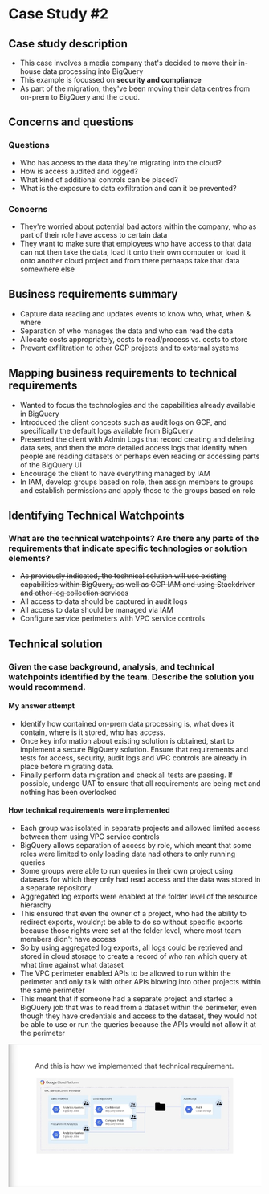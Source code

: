 # Case Study #2

## Case study description

- This case involves a media company that's decided to move their in-house data processing into BigQuery
- This example is focussed on **security and compliance**
- As part of the migration, they've been moving their data centres from on-prem to BigQuery and the cloud.

## Concerns and questions

### Questions

- Who has access to the data they're migrating into the cloud?
- How is access audited and logged?
- What kind of additional controls can be placed?
- What is the exposure to data exfiltration and can it be prevented?

### Concerns

- They're worried about potential bad actors within the company, who as part of their role have access to certain data
- They want to make sure that employees who have access to that data can not then take the data, load it onto their own computer or load it onto another cloud project and from there perhaaps take that data somewhere else

## Business requirements summary

- Capture data reading and updates events to know who, what, when & where
- Separation of who manages the data and who can read the data
- Allocate costs appropriately, costs to read/process vs. costs to store
- Prevent exfilitration to other GCP projects and to external systems

## Mapping business requirements to technical requirements

- Wanted to focus the technologies and the capabilities already available in BigQuery
- Introduced the client concepts such as audit logs on GCP, and specifically the default logs available from BigQuery
- Presented the client with Admin Logs that record creating and deleting data sets, and then the more detailed access logs that identify when people are reading datasets or perhaps even reading or accessing parts of the BigQuery UI
- Encourage the client to have everything managed by IAM
- In IAM, develop groups based on role, then assign members to groups and establish permissions and apply those to the groups based on role

## Identifying Technical Watchpoints

### What are the technical watchpoints? Are there any parts of the requirements that indicate specific technologies or solution elements?

- ~~As previously indicated, the technical solution will use existing capabilities within BigQuery, as well as GCP IAM and using Stackdriver and other log collection services~~
- All access to data should be captured in audit logs
- All access to data should be managed via IAM
- Configure service perimeters with VPC service controls

## Technical solution 

### Given the case background, analysis, and technical watchpoints identified by the team. Describe the solution you would recommend.

#### My answer attempt

- Identify how contained on-prem data processing is, what does it contain, where is it stored, who has access. 
- Once key information about existing solution is obtained, start to implement a secure BigQuery solution. Ensure that requirements and tests for access, security, audit logs and VPC controls are already in place before migrating data.
- Finally perform data migration and check all tests are passing. If possible, undergo UAT to ensure that all requirements are being met and nothing has been overlooked

#### How technical requirements were implemented

- Each group was isolated in separate projects and allowed limited access between them using VPC service controls
- BigQuery allows separation of access by role, which meant that some roles were limited to only loading data nad others to only running queries
- Some groups were able to run queries in their own project using datasets for which they only had read access and the data was stored in a separate repository
- Aggregated log exports were enabled at the folder level of the resource hierarchy
- This ensured that even the owner of a project, who had the ability to redirect exports, wouldn;t be able to do so without specific exports because those rights were set at the folder level, where most team members didn't have access
- So by using aggregated log exports, all logs could be retrieved and stored in cloud storage to create a record of who ran which query at what time against what dataset
- The VPC perimeter enabled APIs to be allowed to run within the perimeter and only talk with other APIs blowing into other projects within the same perimeter
- This meant that if someone had a separate project and started a BigQuery job that was to read from a dataset within the perimeter, even though they have credentials and access to the dataset, they would not be able to use or run the queries because the APIs would not allow it at the perimeter

![case-study-2-soln](./imgs/case-study-2-soln.jpg)